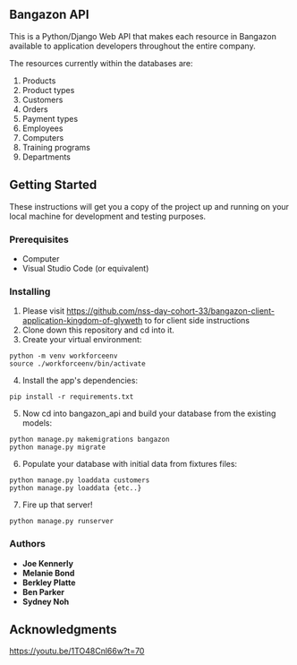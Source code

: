 ## Bangazon API

This is a Python/Django Web API that makes each resource in Bangazon available to application developers throughout the entire company.

The resources currently within the databases are:

1. Products
1. Product types
1. Customers
1. Orders
1. Payment types
1. Employees
1. Computers
1. Training programs
1. Departments

## Getting Started

These instructions will get you a copy of the project up and running on your local machine for development and testing purposes.

### Prerequisites

* Computer
* Visual Studio Code (or equivalent)

### Installing

1. Please visit https://github.com/nss-day-cohort-33/bangazon-client-application-kingdom-of-glyweth to for client side instructions
2. Clone down this repository and cd into it.
3. Create your virtual environment:
```
python -m venv workforceenv
source ./workforceenv/bin/activate
```
4. Install the app's dependencies:
```
pip install -r requirements.txt
```

5. Now cd into bangazon_api and build your database from the existing models:
```
python manage.py makemigrations bangazon
python manage.py migrate
```

6. Populate your database with initial data from fixtures files:
```
python manage.py loaddata customers
python manage.py loaddata {etc..}
```

7. Fire up that server!
```
python manage.py runserver
```

### Authors

* **Joe Kennerly**
* **Melanie Bond**
* **Berkley Platte**
* **Ben Parker**
* **Sydney Noh**

## Acknowledgments

https://youtu.be/1TO48Cnl66w?t=70
